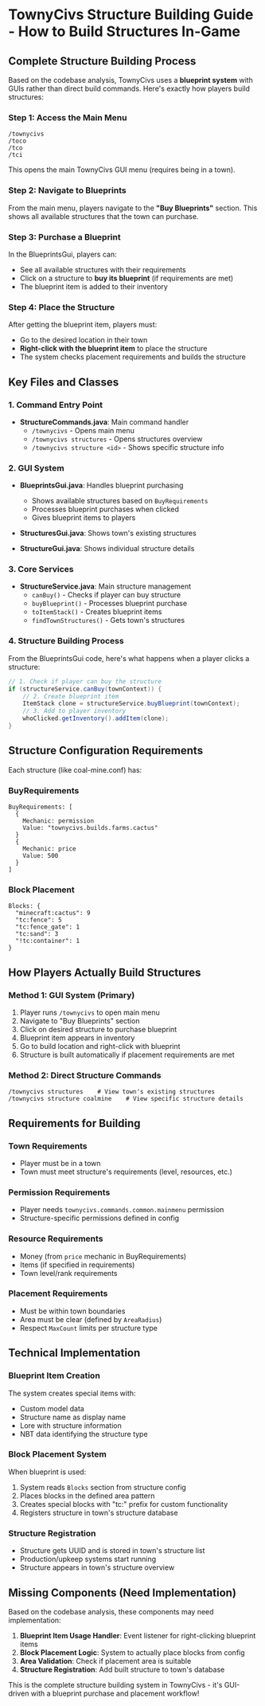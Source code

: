 # TownyCivs Structure Building Guide - How to Build Structures In-Game

## Complete Structure Building Process

Based on the codebase analysis, TownyCivs uses a **blueprint system** with GUIs rather than direct build commands. Here's exactly how players build structures:

### Step 1: Access the Main Menu
```
/townycivs
/toco
/tco
/tci
```
This opens the main TownyCivs GUI menu (requires being in a town).

### Step 2: Navigate to Blueprints
From the main menu, players navigate to the **"Buy Blueprints"** section. This shows all available structures that the town can purchase.

### Step 3: Purchase a Blueprint
In the BlueprintsGui, players can:
- See all available structures with their requirements
- Click on a structure to **buy its blueprint** (if requirements are met)
- The blueprint item is added to their inventory

### Step 4: Place the Structure
After getting the blueprint item, players must:
- Go to the desired location in their town
- **Right-click with the blueprint item** to place the structure
- The system checks placement requirements and builds the structure

## Key Files and Classes

### 1. Command Entry Point
- **StructureCommands.java**: Main command handler
  - `/townycivs` - Opens main menu
  - `/townycivs structures` - Opens structures overview
  - `/townycivs structure <id>` - Shows specific structure info

### 2. GUI System
- **BlueprintsGui.java**: Handles blueprint purchasing
  - Shows available structures based on `BuyRequirements`
  - Processes blueprint purchases when clicked
  - Gives blueprint items to players

- **StructuresGui.java**: Shows town's existing structures
- **StructureGui.java**: Shows individual structure details

### 3. Core Services
- **StructureService.java**: Main structure management
  - `canBuy()` - Checks if player can buy structure
  - `buyBlueprint()` - Processes blueprint purchase
  - `toItemStack()` - Creates blueprint items
  - `findTownStructures()` - Gets town's structures

### 4. Structure Building Process
From the BlueprintsGui code, here's what happens when a player clicks a structure:

```java
// 1. Check if player can buy the structure
if (structureService.canBuy(townContext)) {
    // 2. Create blueprint item
    ItemStack clone = structureService.buyBlueprint(townContext);
    // 3. Add to player inventory
    whoClicked.getInventory().addItem(clone);
}
```

## Structure Configuration Requirements

Each structure (like coal-mine.conf) has:

### BuyRequirements
```hocon
BuyRequirements: [
  {
    Mechanic: permission
    Value: "townycivs.builds.farms.cactus"
  }
  {
    Mechanic: price
    Value: 500
  }
]
```

### Block Placement
```hocon
Blocks: {
  "minecraft:cactus": 9
  "tc:fence": 5
  "tc:fence_gate": 1
  "tc:sand": 3
  "!tc:container": 1
}
```

## How Players Actually Build Structures

### Method 1: GUI System (Primary)
1. Player runs `/townycivs` to open main menu
2. Navigate to "Buy Blueprints" section
3. Click on desired structure to purchase blueprint
4. Blueprint item appears in inventory
5. Go to build location and right-click with blueprint
6. Structure is built automatically if placement requirements are met

### Method 2: Direct Structure Commands
```
/townycivs structures    # View town's existing structures
/townycivs structure coalmine    # View specific structure details
```

## Requirements for Building

### Town Requirements
- Player must be in a town
- Town must meet structure's requirements (level, resources, etc.)

### Permission Requirements
- Player needs `townycivs.commands.common.mainmenu` permission
- Structure-specific permissions defined in config

### Resource Requirements
- Money (from `price` mechanic in BuyRequirements)
- Items (if specified in requirements)
- Town level/rank requirements

### Placement Requirements
- Must be within town boundaries
- Area must be clear (defined by `AreaRadius`)
- Respect `MaxCount` limits per structure type

## Technical Implementation

### Blueprint Item Creation
The system creates special items with:
- Custom model data
- Structure name as display name
- Lore with structure information
- NBT data identifying the structure type

### Block Placement System
When blueprint is used:
1. System reads `Blocks` section from structure config
2. Places blocks in the defined area pattern
3. Creates special blocks with "tc:" prefix for custom functionality
4. Registers structure in town's structure database

### Structure Registration
- Structure gets UUID and is stored in town's structure list
- Production/upkeep systems start running
- Structure appears in town's structure overview

## Missing Components (Need Implementation)

Based on the codebase analysis, these components may need implementation:

1. **Blueprint Item Usage Handler**: Event listener for right-clicking blueprint items
2. **Block Placement Logic**: System to actually place blocks from config
3. **Area Validation**: Check if placement area is suitable
4. **Structure Registration**: Add built structure to town's database

This is the complete structure building system in TownyCivs - it's GUI-driven with a blueprint purchase and placement workflow!
